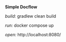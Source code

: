**Simple Docflow**

_build:_
gradlew clean build

_run:_
docker compose up

_open:_
http://localhost:8080/